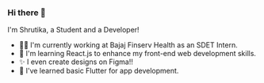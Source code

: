 ### Hi there 👋 

I'm Shrutika, a Student and a Developer!
- 👩‍💻 I'm currently working at Bajaj Finserv Health as an SDET Intern. 
- 🔭 I'm learning React.js to enhance my front-end web development skills.
- ✨ I even create designs on Figma!!
- 🌱 I've learned basic Flutter for app development.
<!--
**shrutikahilale/shrutikahilale** is a ✨ _special_ ✨ repository because its `README.md` (this file) appears on your GitHub profile.

Here are some ideas to get you started:

- 🔭 I’m currently working on ...
- 🌱 I’m currently learning ...
- 👯 I’m looking to collaborate on ...
- 🤔 I’m looking for help with ...
- 💬 Ask me about ...
- 📫 How to reach me: ...
- 😄 Pronouns: ...
- ⚡ Fun fact: ...
-->
